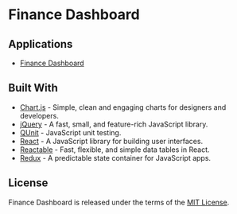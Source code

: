 # Finance Dashboard

## Applications

* [Finance Dashboard](https://cdn.jsdelivr.net/gh/jmthompson2015/financedashboard/master/index.html)

## Built With

* [Chart.js](http://chartjs.org/) - Simple, clean and engaging charts for designers and developers.
* [jQuery](https://jquery.com/) - A fast, small, and feature-rich JavaScript library.
* [QUnit](https://qunitjs.com/) - JavaScript unit testing.
* [React](http://facebook.github.io/react/) - A JavaScript library for building user interfaces.
* [Reactable](http://glittershark.github.io/reactable/) - Fast, flexible, and simple data tables in React.
* [Redux](https://redux.js.org/) - A predictable state container for JavaScript apps.

## License

Finance Dashboard is released under the terms of the [MIT License](https://github.com/jmthompson2015/financedashboard/blob/master/LICENSE.txt).
